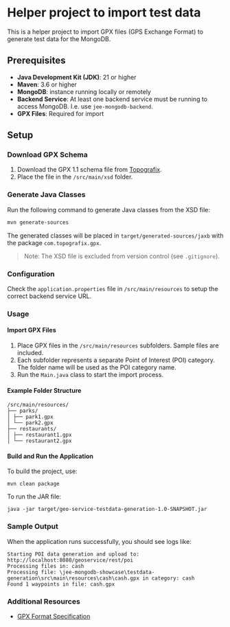 # Helper project to import test data

This is a helper project to import GPX files (GPS Exchange Format) to generate test data for the MongoDB.

## Prerequisites

- **Java Development Kit (JDK)**: 21 or higher
- **Maven**: 3.6 or higher
- **MongoDB**: instance running locally or remotely
- **Backend Service**: At least one backend service must be running to access MongoDB. I.e. use `jee-mongodb-backend`.
- **GPX Files**: Required for import

## Setup

### Download GPX Schema

1. Download the GPX 1.1 schema file from [Topografix](http://www.topografix.com/GPX/1/1/gpx.xsd).
2. Place the file in the `/src/main/xsd` folder.

### Generate Java Classes

Run the following command to generate Java classes from the XSD file:

```bash
mvn generate-sources
```

The generated classes will be placed in `target/generated-sources/jaxb` with the package `com.topografix.gpx`.

> Note: The XSD file is excluded from version control (see `.gitignore`).

### Configuration

Check the `application.properties` file in `/src/main/resources` to setup the correct backend service URL.

### Usage

#### Import GPX Files

1. Place GPX files in the `/src/main/resources` subfolders. Sample files are included.
2. Each subfolder represents a separate Point of Interest (POI) category. The folder name will be used as the POI
   category name.
3. Run the `Main.java` class to start the import process.

#### Example Folder Structure

```
/src/main/resources/
├── parks/
│ ├── park1.gpx
│ └── park2.gpx
├── restaurants/
│ ├── restaurant1.gpx
│ └── restaurant2.gpx
```

#### Build and Run the Application

To build the project, use:

```
mvn clean package
```

To run the JAR file:

```
java -jar target/geo-service-testdata-generation-1.0-SNAPSHOT.jar
```

### Sample Output

When the application runs successfully, you should see logs like:

```
Starting POI data generation and upload to: http://localhost:8080/geoservice/rest/poi
Processing files in: cash
Processing file: \jee-mongodb-showcase\testdata-generation\src\main\resources\cash\cash.gpx in category: cash
Found 1 waypoints in file: cash.gpx
```

### Additional Resources

* [GPX Format Specification](https://www.topografix.com/gpx.asp)